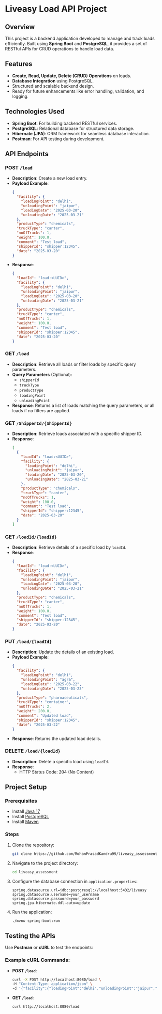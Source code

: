 # Liveasy Load API Project

## Overview
This project is a backend application developed to manage and track loads efficiently. Built using **Spring Boot** and **PostgreSQL**, it provides a set of RESTful APIs for CRUD operations to handle load data.

## Features
- **Create, Read, Update, Delete (CRUD) Operations** on loads.
- **Database Integration** using PostgreSQL.
- Structured and scalable backend design.
- Ready for future enhancements like error handling, validation, and logging.

## Technologies Used
- **Spring Boot**: For building backend RESTful services.
- **PostgreSQL**: Relational database for structured data storage.
- **Hibernate (JPA)**: ORM framework for seamless database interaction.
- **Postman**: For API testing during development.

## API Endpoints

### POST `/load`
- **Description**: Create a new load entry.
- **Payload Example**:
  ```json
  {
    "facility": {
      "loadingPoint": "delhi",
      "unloadingPoint": "jaipur",
      "loadingDate": "2025-03-20",
      "unloadingDate": "2025-03-21"
    },
    "productType": "chemicals",
    "truckType": "canter",
    "noOfTrucks": 1,
    "weight": 100.0,
    "comment": "Test load",
    "shipperId": "shipper:12345",
    "date": "2025-03-20"
  }
  ```
- **Response**:
  ```json
  {
    "loadId": "load:<UUID>",
    "facility": {
      "loadingPoint": "delhi",
      "unloadingPoint": "jaipur",
      "loadingDate": "2025-03-20",
      "unloadingDate": "2025-03-21"
    },
    "productType": "chemicals",
    "truckType": "canter",
    "noOfTrucks": 1,
    "weight": 100.0,
    "comment": "Test load",
    "shipperId": "shipper:12345",
    "date": "2025-03-20"
  }
  ```

### GET `/load`
- **Description**: Retrieve all loads or filter loads by specific query parameters.
- **Query Parameters** (Optional):
  - `shipperId`
  - `truckType`
  - `productType`
  - `loadingPoint`
  - `unloadingPoint`
- **Response**:
  Returns a list of loads matching the query parameters, or all loads if no filters are applied.

### GET `/ShipperId/{ShipperId}`
- **Description**: Retrieve loads associated with a specific shipper ID.
- **Response**:
  ```json
  [
    {
      "loadId": "load:<UUID>",
      "facility": {
        "loadingPoint": "delhi",
        "unloadingPoint": "jaipur",
        "loadingDate": "2025-03-20",
        "unloadingDate": "2025-03-21"
      },
      "productType": "chemicals",
      "truckType": "canter",
      "noOfTrucks": 1,
      "weight": 100.0,
      "comment": "Test load",
      "shipperId": "shipper:12345",
      "date": "2025-03-20"
    }
  ]
  ```

### GET `/loadId/{loadId}`
- **Description**: Retrieve details of a specific load by `loadId`.
- **Response**:
  ```json
  {
    "loadId": "load:<UUID>",
    "facility": {
      "loadingPoint": "delhi",
      "unloadingPoint": "jaipur",
      "loadingDate": "2025-03-20",
      "unloadingDate": "2025-03-21"
    },
    "productType": "chemicals",
    "truckType": "canter",
    "noOfTrucks": 1,
    "weight": 100.0,
    "comment": "Test load",
    "shipperId": "shipper:12345",
    "date": "2025-03-20"
  }
  ```

### PUT `/load/{loadId}`
- **Description**: Update the details of an existing load.
- **Payload Example**:
  ```json
  {
    "facility": {
      "loadingPoint": "delhi",
      "unloadingPoint": "agra",
      "loadingDate": "2025-03-22",
      "unloadingDate": "2025-03-23"
    },
    "productType": "pharmaceuticals",
    "truckType": "container",
    "noOfTrucks": 2,
    "weight": 200.0,
    "comment": "Updated load",
    "shipperId": "shipper:12345",
    "date": "2025-03-22"
  }
  ```
- **Response**:
  Returns the updated load details.

### DELETE `/load/{loadId}`
- **Description**: Delete a specific load using `loadId`.
- **Response**:
  - HTTP Status Code: 204 (No Content)

## Project Setup

### Prerequisites
- Install [Java 17](https://www.oracle.com/java/technologies/javase/jdk17-archive-downloads.html)
- Install [PostgreSQL](https://www.postgresql.org/)
- Install [Maven](https://maven.apache.org/)

### Steps
1. Clone the repository:
   ```bash
   git clone https://github.com/MohanPrasadKandru99/liveasy_assessment.git
   ```

2. Navigate to the project directory:
   ```bash
   cd liveasy_assessment
   ```

3. Configure the database connection in `application.properties`:
   ```properties
   spring.datasource.url=jdbc:postgresql://localhost:5432/liveasy
   spring.datasource.username=your_username
   spring.datasource.password=your_password
   spring.jpa.hibernate.ddl-auto=update
   ```

4. Run the application:
   ```bash
   ./mvnw spring-boot:run
   ```

## Testing the APIs
Use **Postman** or **cURL** to test the endpoints:

### Example cURL Commands:
- **POST `/load`**:
  ```bash
  curl -X POST http://localhost:8080/load \
  -H "Content-Type: application/json" \
  -d '{"facility":{"loadingPoint":"delhi","unloadingPoint":"jaipur","loadingDate":"2025-03-20","unloadingDate":"2025-03-21"},"productType":"chemicals","truckType":"canter","noOfTrucks":1,"weight":100.0,"comment":"Test load","shipperId":"shipper:12345","date":"2025-03-20"}'
  ```

- **GET `/load`**:
  ```bash
  curl http://localhost:8080/load
  ```
